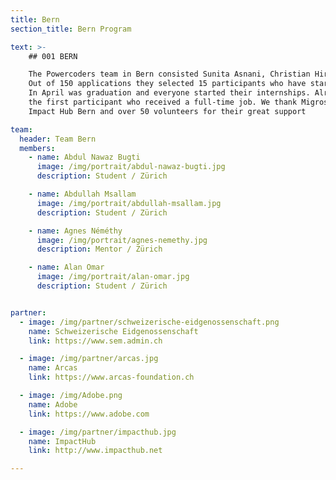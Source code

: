 ```yaml
---
title: Bern
section_title: Bern Program

text: >-
    ## 001 BERN

    The Powercoders team in Bern consisted Sunita Asnani, Christian Hirsig and Marco Jakob.
    Out of 150 applications they selected 15 participants who have started in January 2017 a twelve week coding boot camp.
    In April was graduation and everyone started their internships. Already in September Farid Saberi was
    the first participant who received a full-time job. We thank Migros Kulturprozent, Raiffeisen Bank, Effinger,
    Impact Hub Bern and over 50 volunteers for their great support

team:
  header: Team Bern
  members:
    - name: Abdul Nawaz Bugti
      image: /img/portrait/abdul-nawaz-bugti.jpg
      description: Student / Zürich

    - name: Abdullah Msallam
      image: /img/portrait/abdullah-msallam.jpg
      description: Student / Zürich

    - name: Agnes Néméthy
      image: /img/portrait/agnes-nemethy.jpg
      description: Mentor / Zürich

    - name: Alan Omar
      image: /img/portrait/alan-omar.jpg
      description: Student / Zürich


partner:
  - image: /img/partner/schweizerische-eidgenossenschaft.png
    name: Schweizerische Eidgenossenschaft
    link: https://www.sem.admin.ch

  - image: /img/partner/arcas.jpg
    name: Arcas
    link: https://www.arcas-foundation.ch

  - image: /img/Adobe.png
    name: Adobe
    link: https://www.adobe.com

  - image: /img/partner/impacthub.jpg
    name: ImpactHub
    link: http://www.impacthub.net

---
```

